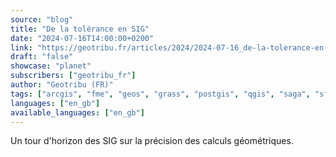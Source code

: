 ```yaml
---
source: "blog"
title: "De la tolérance en SIG"
date: "2024-07-16T14:00:00+0200"
link: "https://geotribu.fr/articles/2024/2024-07-16_de-la-tolerance-en-sig-geometrie-00-annonce/?utm_source=rss-feed&utm_medium=RSS&utm_campaign=feed-syndication"
draft: "false"
showcase: "planet"
subscribers: ["geotribu_fr"]
author: "Geotribu (FR)"
tags: ["arcgis", "fme", "geos", "grass", "postgis", "qgis", "saga", "sfcgal", "analyse", "article", "géométrie", "topologie"]
languages: ["en_gb"]
available_languages: ["en_gb"]
---
```


Un tour d'horizon des SIG sur la précision des calculs géométriques.
